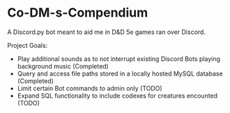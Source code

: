 # Co-DM-s-Compendium
A Discord.py bot meant to aid me in D&amp;D 5e games ran over Discord.

Project Goals:
 - Play additional sounds as to not interrupt existing Discord Bots playing background music (Completed)
 - Query and access file paths stored in a locally hosted MySQL database (Completed)
 - Limit certain Bot commands to admin only (TODO)
 - Expand SQL functionality to include codexes for creatures encounted (TODO)
